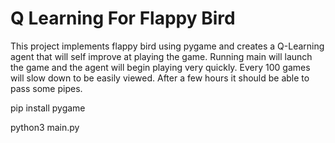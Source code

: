 # Q Learning For Flappy Bird

This project implements flappy bird using pygame and creates a Q-Learning agent that will self improve at playing the game. 
Running main will launch the game and the agent will begin playing very quickly. Every 100 games will slow down to be easily viewed. After a few hours it should be able to pass some pipes. 


pip install pygame

python3 main.py

